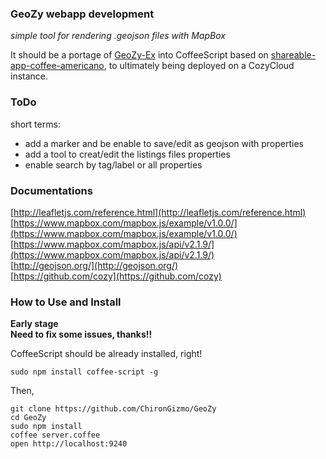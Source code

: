 ### GeoZy webapp development
*simple tool for rendering .geojson files with MapBox*  

It should be a portage of [GeoZy-Ex](https://github.com/ChironGizmo/GeoZy-EX) into CoffeeScript based on [shareable-app-coffee-americano](https://github.com/frankrousseau/shareable-app-coffee-americano/blob/master/server.coffee), to ultimately being deployed on a  CozyCloud instance.

### ToDo
short terms:
* add a marker and be enable to save/edit as geojson with properties
* add a tool to creat/edit the listings files properties
* enable search by tag/label or all properties

### Documentations
[http://leafletjs.com/reference.html](http://leafletjs.com/reference.html)  
[https://www.mapbox.com/mapbox.js/example/v1.0.0/](https://www.mapbox.com/mapbox.js/example/v1.0.0/)  
[https://www.mapbox.com/mapbox.js/api/v2.1.9/](https://www.mapbox.com/mapbox.js/api/v2.1.9/)  
[http://geojson.org/](http://geojson.org/)  
[https://github.com/cozy](https://github.com/cozy)  

### How to Use and Install

**Early stage**  
**Need to fix some issues, thanks!!**  

CoffeeScript should be already installed, right!  
```
sudo npm install coffee-script -g
```
Then,  
```
git clone https://github.com/ChironGizmo/GeoZy
cd GeoZy
sudo npm install
coffee server.coffee
open http://localhost:9240
```
